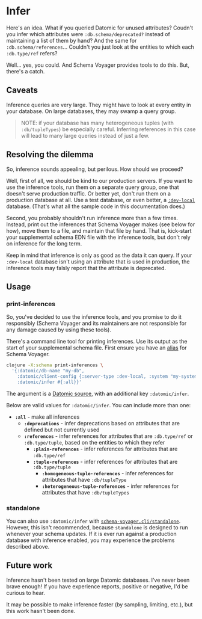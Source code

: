 # Infer

Here's an idea.
What if you queried Datomic for unused attributes? 
Coudn't you infer which attributes were `:db.schema/deprecated?` instead of maintaining a list of them by hand?
And the same for `:db.schema/references`...
Couldn't you just look at the entities to which each `:db.type/ref` refers?

Well... yes, you could.
And Schema Voyager provides tools to do this.
But, there's a catch.

## Caveats

Inference queries are very large.
They might have to look at every entity in your database.
On large databases, they may swamp a query group.

> NOTE: if your database has many heterogeneous tuples (with `:db/tupleTypes`) be especially careful.
Inferring references in this case will lead to many large queries instead of just a few.

## Resolving the dilemma

So, inference sounds appealing, but perilous.
How should we proceed?

Well, first of all, we should be kind to our production servers.
If you want to use the inference tools, run them on a separate query group, one that doesn't serve production traffic.
Or better yet, don't run them on a production database at all.
Use a test database, or even better, a [`:dev-local`](https://docs.datomic.com/cloud/dev-local.html) database.
(That's what all the sample code in this documentation does.)

Second, you probably shouldn't run inference more than a few times.
Instead, print out the inferences that Schema Voyager makes (see below for how), move them to a file, and maintain that file by hand.
That is, kick-start your supplemental schema EDN file with the inference tools, but don't rely on inference for the long term.

Keep in mind that inference is only as good as the data it can query.
If your `:dev-local` database isn't using an attribute that _is_ used in production, the inference tools may falsly report that the attribute is deprecated.

## Usage

### print-inferences

So, you've decided to use the inference tools, and you promise to do it responsibly (Schema Voyager and its maintainers are not responsible for any damage caused by using these tools).

There's a command line tool for printing inferences.
Use its output as the start of your supplemental schema file.
First ensure you have an [alias](/doc/installation-and-usage.md#As-an-alias) for Schema Voyager.

```sh
clojure -X:schema print-inferences \
  '{:datomic/db-name "my-db",
    :datomic/client-config {:server-type :dev-local, :system "my-system"}, 
    :datomic/infer #{:all}}'
```

The argument is a [Datomic source](/doc/sources.md#datomic-source), with an additional key `:datomic/infer`.

Below are valid values for `:datomic/infer`.
You can include more than one:

* **`:all`** - make all inferences
  * **`:deprecations`** - infer deprecations based on attributes that are defined but not currently used
  * **`:references`** - infer references for attributes that are `:db.type/ref` or `:db.type/tuple`, based on the entities to which they refer
    * **`:plain-references`** - infer references for attributes that are `:db.type/ref`
    * **`:tuple-references`** - infer references for attributes that are `:db.type/tuple`
      * **`:homogeneous-tuple-references`** - infer references for attributes that have `:db/tupleType`
      * **`:heterogeneous-tuple-references`** - infer references for attributes that have `:db/tupleTypes`
  
### standalone

You can also use `:datomic/infer` with [`schema-voyager.cli/standalone`](/doc/installation-and-usage.md).
However, this isn't recommended, because `standalone` is designed to run whenever your schema updates.
If it is ever run against a production database with inference enabled, you may experience the problems described above.

## Future work

Inference hasn't been tested on large Datomic databases.
I've never been brave enough!
If you have experience reports, positive or negative, I'd be curious to hear.

It may be possible to make inference faster (by sampling, limiting, etc.), but this work hasn't been done.
